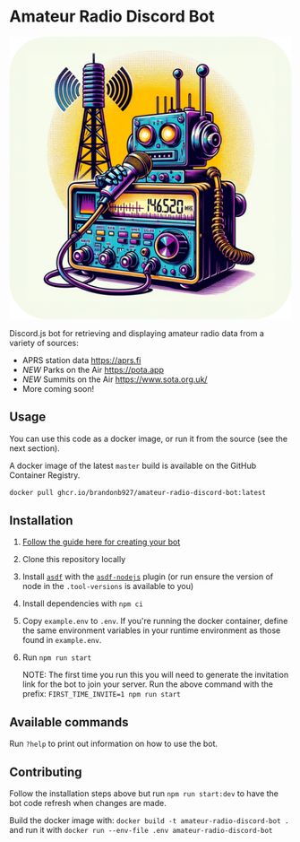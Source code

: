 # Amateur Radio Discord Bot

![Amateur Radio Discord Bot — Generated by ChatGPT 4.0 DALL-E](https://raw.githubusercontent.com/brandonb927/amateur-radio-discord-bot/7b94b9ae45c50a149258e01dc50229de82ed072e/amateur-radio-discord-bot.png)

Discord.js bot for retrieving and displaying amateur radio data from a variety of sources:

- APRS station data <https://aprs.fi>
- *NEW* Parks on the Air <https://pota.app>
- *NEW* Summits on the Air <https://www.sota.org.uk/>
- More coming soon!

## Usage

You can use this code as a docker image, or run it from the source (see the next section).

A docker image of the latest `master` build is available on the GitHub Container Registry.

```sh
docker pull ghcr.io/brandonb927/amateur-radio-discord-bot:latest
```

## Installation

1. [Follow the guide here for creating your bot](https://anidiots.guide/getting-started/getting-started-long-version)
1. Clone this repository locally
1. Install [`asdf`](https://github.com/asdf-vm/asdf/) with the [`asdf-nodejs`](https://github.com/asdf-vm/asdf-nodejs) plugin (or run ensure the version of node in the `.tool-versions` is available to you)
1. Install dependencies with `npm ci`
1. Copy `example.env` to `.env`. If you're running the docker container, define the same environment variables in your runtime environment as those found in `example.env`.
1. Run `npm run start`

    NOTE: The first time you run this you will need to generate the invitation link for the bot to join your server. Run the above command with the prefix: `FIRST_TIME_INVITE=1 npm run start`

## Available commands

Run `?help` to print out information on how to use the bot.

## Contributing

Follow the installation steps above but run `npm run start:dev` to have the bot code refresh when changes are made.

Build the docker image with: `docker build -t amateur-radio-discord-bot .` and run it with `docker run --env-file .env amateur-radio-discord-bot`
